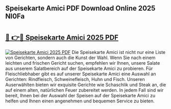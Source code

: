 ## Speisekarte Amici PDF Download Online 2025 NI0Fa

# <h2><a href="http://gc5kkdn.nevu.top/?p=Speisekarte+Amici">🔗 👉🔴 Speisekarte Amici 2025 PDF</a></h2>

[![Speisekarte Amici 2025 PDF](https://i.imgur.com/dBaPXMq.png)](http://gc5kkdn.nevu.top/?p=Speisekarte+Amici)
Die Speisekarte Amici ist nicht nur eine Liste von Gerichten, sondern auch die Kunst der Wahl. Wenn Sie nach einem leichten und frischen Gericht suchen, empfehlen wir Ihnen, unsere Salate aus unserem Salatbereich auf der Speisekarte Amici zu probieren. Für Fleischliebhaber gibt es auf unserer Speisekarte Amici eine Auswahl an Gerichten: Rindfleisch, Schweinefleisch, Huhn und Fisch. Unseren Auserwählten bieten wir exquisite Gerichte wie Schaschlik und Steak an, die auf einem alten, natürlichen Feuer zubereitet werden. In jedem Fall sind wir bereit, Ihnen bei der Auswahl der Speisen auf der Speisekarte Amici zu helfen und Ihnen einen angenehmen und bequemen Service zu bieten.
